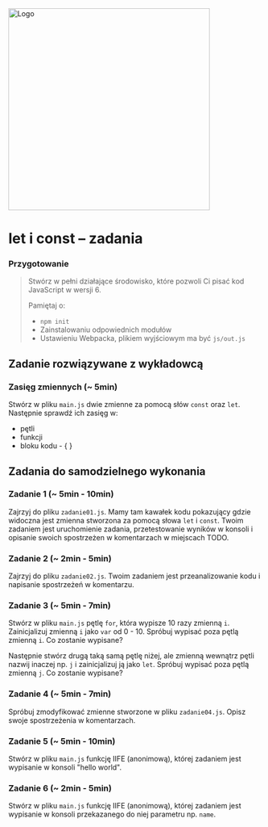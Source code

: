 <img alt="Logo" src="http://coderslab.pl/svg/logo-coderslab.svg" width="400">

# let i const &ndash; zadania

### Przygotowanie

> Stwórz w pełni działające środowisko, które pozwoli Ci pisać kod JavaScript w wersji 6.
>
> Pamiętaj o:
> - ```npm init```
> - Zainstalowaniu odpowiednich modułów
> - Ustawieniu Webpacka, plikiem  wyjściowym  ma być `js/out.js`

## Zadanie rozwiązywane z wykładowcą

### Zasięg zmiennych (~ 5min)

Stwórz w pliku ```main.js``` dwie zmienne za pomocą słów ```const``` oraz ```let```. Następnie sprawdź ich zasięg w:
* pętli
* funkcji
* bloku kodu - { }

## Zadania do samodzielnego wykonania

### Zadanie 1 (~ 5min - 10min)

Zajrzyj do pliku ```zadanie01.js```. Mamy tam kawałek kodu pokazujący gdzie widoczna jest zmienna stworzona za pomocą słowa ```let``` i ```const```.
Twoim zadaniem jest uruchomienie zadania, przetestowanie wyników w konsoli i opisanie swoich spostrzeżen w komentarzach w miejscach TODO.

### Zadanie 2 (~ 2min - 5min)

Zajrzyj do pliku ```zadanie02.js```. Twoim zadaniem jest przeanalizowanie kodu i napisanie spostrzeżeń w komentarzu.


### Zadanie 3 (~ 5min - 7min)

Stwórz w pliku ```main.js``` pętlę ```for```, która wypisze 10 razy zmienną ```i```. Zainicjalizuj zmienną ```i``` jako ```var``` od 0 - 10.
Spróbuj wypisać poza pętlą zmienną ```i```. Co zostanie wypisane?

Następnie stwórz drugą taką samą pętlę niżej, ale zmienną wewnątrz pętli nazwij inaczej np. ```j``` i zainicjalizuj ją jako ```let```.
Spróbuj wypisać poza pętlą zmienną ```j```. Co zostanie wypisane?

### Zadanie 4 (~ 5min - 7min)

Spróbuj zmodyfikować zmienne stworzone w pliku ```zadanie04.js```. Opisz swoje spostrzeżenia w komentarzach.

### Zadanie 5 (~ 5min - 10min)

Stwórz w pliku ```main.js``` funkcję IIFE (anonimową), której zadaniem jest wypisanie w konsoli "hello world".

### Zadanie 6 (~ 2min - 5min)

Stwórz w pliku ```main.js``` funkcję IIFE (anonimową), której zadaniem jest wypisanie w konsoli przekazanego do niej parametru np. ```name```.
